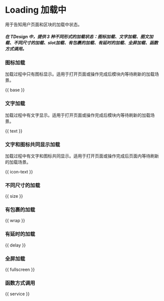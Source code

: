 # Loading 加载中

用于告知用户页面和区块的加载中状态。

##### 在 TDesign 中，提供 3 种不同形式的加载状态：图标加载、文字加载、图文加载、不同尺寸的加载、slot加载、有包裹的加载、有延时的加载、全屏加载、函数方式调用。

### 图标加载

加载过程中只有图标显示。适用于打开页面或操作完成后模块内等待刷新的加载场景。

{{ base }}

### 文字加载

加载过程中有文字显示。适用于打开页面或操作完成后模块内等待刷新的加载场景。

{{ text }}

### 文字和图标共同显示加载

加载过程中有文字和图标共同显示。适用于打开页面或操作完成后页面内等待刷新的加载场景。

{{ icon-text }}

### 不同尺寸的加载

{{ size }}

### 有包裹的加载

{{ wrap }}

### 有延时的加载

{{ delay }}

### 全屏加载

{{ fullscreen }}

### 函数方式调用

{{ service }}
